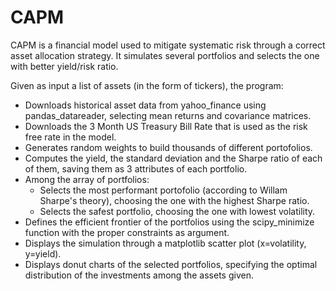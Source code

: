 # CAPM

CAPM is a financial model used to mitigate systematic risk through a correct asset allocation strategy.
It simulates several portfolios and selects the one with better yield/risk ratio.

Given as input a list of assets (in the form of tickers), the program:

- Downloads historical asset data from yahoo_finance using pandas_datareader, selecting mean returns and covariance matrices.
- Downloads the 3 Month US Treasury Bill Rate that is used as the risk free rate in the model.
- Generates random weights to build thousands of different portofolios.
- Computes the yield, the standard deviation and the Sharpe ratio of each of them, saving them as 3 attributes of each portfolio.
- Among the array of portfolios:
   * Selects the most performant portofolio (according to Willam Sharpe's theory), choosing the one with the highest Sharpe ratio.
   * Selects the safest portfolio, choosing the one with lowest volatility.
- Defines the efficient frontier of the portfolios using the scipy_minimize function with the proper constraints as argument. 
- Displays the simulation through a matplotlib scatter plot (x=volatility, y=yield).
- Displays donut charts of the selected portfolios, specifying the optimal distribution of the investments among the assets given.
